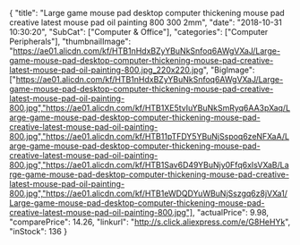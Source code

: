 {
	"title": "Large game mouse pad desktop computer thickening mouse pad creative latest mouse pad oil painting 800 300 2mm",
	"date": "2018-10-31 10:30:20",
	"SubCat": ["Computer & Office"],
	"categories": ["Computer Peripherals"],
	"thumbnailImage": "https://ae01.alicdn.com/kf/HTB1nHdxBZyYBuNkSnfoq6AWgVXaJ/Large-game-mouse-pad-desktop-computer-thickening-mouse-pad-creative-latest-mouse-pad-oil-painting-800.jpg_220x220.jpg",
	"BigImage": ["https://ae01.alicdn.com/kf/HTB1nHdxBZyYBuNkSnfoq6AWgVXaJ/Large-game-mouse-pad-desktop-computer-thickening-mouse-pad-creative-latest-mouse-pad-oil-painting-800.jpg","https://ae01.alicdn.com/kf/HTB1XE5tvIuYBuNkSmRyq6AA3pXaq/Large-game-mouse-pad-desktop-computer-thickening-mouse-pad-creative-latest-mouse-pad-oil-painting-800.jpg","https://ae01.alicdn.com/kf/HTB11pTFDY5YBuNjSspoq6zeNFXaA/Large-game-mouse-pad-desktop-computer-thickening-mouse-pad-creative-latest-mouse-pad-oil-painting-800.jpg","https://ae01.alicdn.com/kf/HTB1Sav6D49YBuNjy0Ffq6xIsVXaB/Large-game-mouse-pad-desktop-computer-thickening-mouse-pad-creative-latest-mouse-pad-oil-painting-800.jpg","https://ae01.alicdn.com/kf/HTB1eWDQDYuWBuNjSszgq6z8jVXa1/Large-game-mouse-pad-desktop-computer-thickening-mouse-pad-creative-latest-mouse-pad-oil-painting-800.jpg"],
	"actualPrice": 9.98,
	"comparePrice": 14.26,
	"linkurl": "http://s.click.aliexpress.com/e/G8HeHYk",
	"inStock": 136
}
